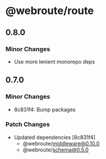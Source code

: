 # @webroute/route

## 0.8.0

### Minor Changes

- Use more lenient monorepo deps

## 0.7.0

### Minor Changes

- 8c831f4: Bump packages

### Patch Changes

- Updated dependencies [8c831f4]
  - @webroute/middleware@0.10.0
  - @webroute/schema@0.5.0

